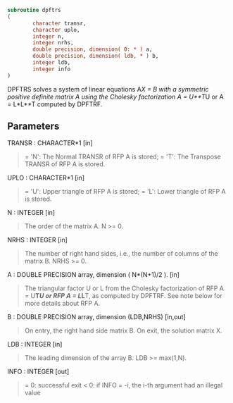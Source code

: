 ```fortran
subroutine dpftrs
(
        character transr,
        character uplo,
        integer n,
        integer nrhs,
        double precision, dimension( 0: * ) a,
        double precision, dimension( ldb, * ) b,
        integer ldb,
        integer info
)
```

DPFTRS solves a system of linear equations A*X = B with a symmetric
positive definite matrix A using the Cholesky factorization
A = U**T*U or A = L*L**T computed by DPFTRF.

## Parameters
TRANSR : CHARACTER*1 [in]
> = 'N':  The Normal TRANSR of RFP A is stored;
> = 'T':  The Transpose TRANSR of RFP A is stored.

UPLO : CHARACTER*1 [in]
> = 'U':  Upper triangle of RFP A is stored;
> = 'L':  Lower triangle of RFP A is stored.

N : INTEGER [in]
> The order of the matrix A.  N >= 0.

NRHS : INTEGER [in]
> The number of right hand sides, i.e., the number of columns
> of the matrix B.  NRHS >= 0.

A : DOUBLE PRECISION array, dimension ( N*(N+1)/2 ). [in]
> The triangular factor U or L from the Cholesky factorization
> of RFP A = U**T*U or RFP A = L*L**T, as computed by DPFTRF.
> See note below for more details about RFP A.

B : DOUBLE PRECISION array, dimension (LDB,NRHS) [in,out]
> On entry, the right hand side matrix B.
> On exit, the solution matrix X.

LDB : INTEGER [in]
> The leading dimension of the array B.  LDB >= max(1,N).

INFO : INTEGER [out]
> = 0:  successful exit
> < 0:  if INFO = -i, the i-th argument had an illegal value
